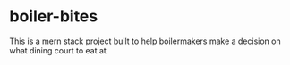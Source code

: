 # boiler-bites

This is a mern stack project built to help boilermakers make a decision on what dining court to eat at
